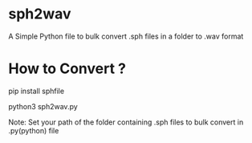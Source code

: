 # sph2wav
A Simple Python file to bulk convert .sph files in a folder to .wav format


# How to Convert ?

  pip install sphfile

  python3 sph2wav.py


Note:
Set your path of the folder containing .sph files to bulk convert in .py(python) file
